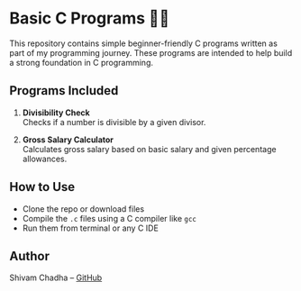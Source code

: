 # Basic C Programs 👨‍💻

This repository contains simple beginner-friendly C programs written as part of my programming journey. These programs are intended to help build a strong foundation in C programming.

## Programs Included

1. **Divisibility Check**  
   Checks if a number is divisible by a given divisor.

2. **Gross Salary Calculator**  
   Calculates gross salary based on basic salary and given percentage allowances.

## How to Use

- Clone the repo or download files
- Compile the `.c` files using a C compiler like `gcc`
- Run them from terminal or any C IDE

## Author

Shivam Chadha – [GitHub](https://github.com/Shivam-Chadha7)

